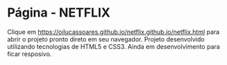 # Página - NETFLIX
Clique em https://oilucassoares.github.io/netflix.github.io/netflix.html para abrir o projeto pronto direto em seu navegador. Projeto desenvolvido utilizando tecnologias de HTML5 e CSS3. Ainda em desenvolvimento para ficar resposivo.
